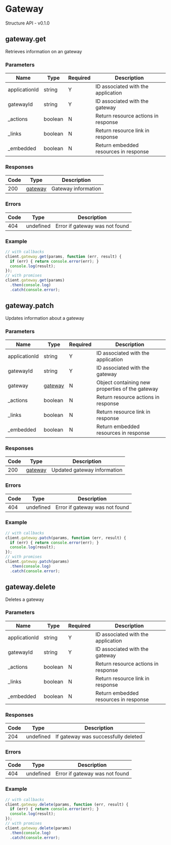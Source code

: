 # Gateway
Structure API - v0.1.0

## gateway.get
Retrieves information on an gateway



### Parameters
| Name | Type | Required | Description |
| ---- | ---- | -------- | ----------- |
| applicationId | string | Y | ID associated with the application |
| gatewayId | string | Y | ID associated with the gateway |
| _actions | boolean | N | Return resource actions in response |
| _links | boolean | N | Return resource link in response |
| _embedded | boolean | N | Return embedded resources in response |

### Responses
| Code | Type | Description |
| ---- | ---- | ----------- |
| 200 | [gateway](_schemas.md#gateway) | Gateway information |

### Errors
| Code | Type | Description |
| ---- | ---- | ----------- |
| 404 | undefined | Error if gateway was not found |

### Example
```javascript
// with callbacks
client.gateway.get(params, function (err, result) {
  if (err) { return console.error(err); }
  console.log(result);
});
// with promises
client.gateway.get(params)
  .then(console.log)
  .catch(console.error);
```
## gateway.patch
Updates information about a gateway



### Parameters
| Name | Type | Required | Description |
| ---- | ---- | -------- | ----------- |
| applicationId | string | Y | ID associated with the application |
| gatewayId | string | Y | ID associated with the gateway |
| gateway | [gateway](_schemas.md#gateway) | N | Object containing new properties of the gateway |
| _actions | boolean | N | Return resource actions in response |
| _links | boolean | N | Return resource link in response |
| _embedded | boolean | N | Return embedded resources in response |

### Responses
| Code | Type | Description |
| ---- | ---- | ----------- |
| 200 | [gateway](_schemas.md#gateway) | Updated gateway information |

### Errors
| Code | Type | Description |
| ---- | ---- | ----------- |
| 404 | undefined | Error if gateway was not found |

### Example
```javascript
// with callbacks
client.gateway.patch(params, function (err, result) {
  if (err) { return console.error(err); }
  console.log(result);
});
// with promises
client.gateway.patch(params)
  .then(console.log)
  .catch(console.error);
```
## gateway.delete
Deletes a gateway



### Parameters
| Name | Type | Required | Description |
| ---- | ---- | -------- | ----------- |
| applicationId | string | Y | ID associated with the application |
| gatewayId | string | Y | ID associated with the gateway |
| _actions | boolean | N | Return resource actions in response |
| _links | boolean | N | Return resource link in response |
| _embedded | boolean | N | Return embedded resources in response |

### Responses
| Code | Type | Description |
| ---- | ---- | ----------- |
| 204 | undefined | If gateway was successfully deleted |

### Errors
| Code | Type | Description |
| ---- | ---- | ----------- |
| 404 | undefined | Error if gateway was not found |

### Example
```javascript
// with callbacks
client.gateway.delete(params, function (err, result) {
  if (err) { return console.error(err); }
  console.log(result);
});
// with promises
client.gateway.delete(params)
  .then(console.log)
  .catch(console.error);
```
